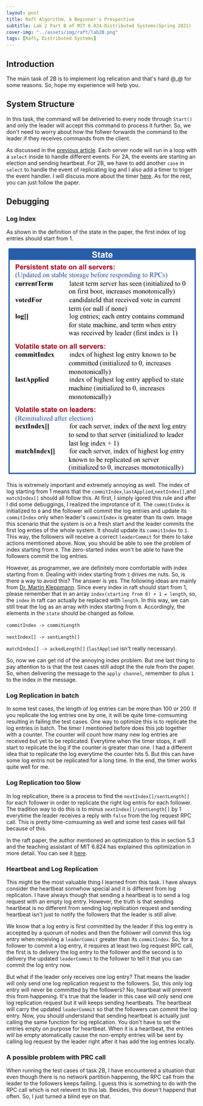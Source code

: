 ```yaml
---
layout: post
title: Raft Algorithm, A Beginner's Prespective
subtitle: Lab 2 Part B of MIT 6.824 Distributed Systems(Spring 2021)
cover-img: "../assets/img/raft/lab2B.png"
tags: [Raft, Distributed Systems]
---
```


## Introduction

The main task of 2B is to implement log relication and that's hard @_@ for some reasons. So, hope my experience will help you.

## System Structure

In this task, the command will be deliveried to every node through `Start()` and only the leader will accept this command to process it further. So, we don't need to worry about how the follwer forwards the command to the leader if they receives commands from the client. 

As discussed in the [previous article](./2022-12-25-MIT%206.824%20Raft%202A.md). Each server node will run in a loop with a `select` inside to handle different events. For 2A, the events are starting an election and sending heartbeat. For 2B, we have to add another `case` in `select` to handle the event of replicating log and I also add a timer to triger the event handler. I will discuss more about the timer [here](#log-index). As for the rest, you can just follow the paper.

## Debugging

### Log Index

As shown in the definition of the state in the paper, the first index of log entries should start from 1. 

![the definition of logs](../assets/img/raft/logIndex.png "Log Definition")

This is extremely important and extremely annoying as well. The index of log starting from 1 means that the `commitIndex`,`lastApplied`,`nextIndex[]`,and `matchIndex[]` should all follow this. At first, I simply igored this rule and after I did some debuggings, I realized the improtance of it. The `commitIndex` is initialized to `0` and the follower will commit the log entries and update its `commitIndex` only when leader's `commitIndex` is greater than its own. Image this scenario that the system is on a fresh start and the leader commits the first log enties of the whole system. It should update its `commitIndex` to `1`. This way, the followers will receive a correct `leaderCommit` for them to take actions memtioned above. Now, you should be able to see the problem of index starting from `0`. The zero-started index won't be able to have the followers commit the log entries.

However, as programmer, we are definitely more comfortable with index starting from `0`. Dealing with index starting from `1` drives me nuts. So, is there a way to avoid this? The answer is yes. The following ideas are mainly from [Dr. Martin Kleppmann](https://martin.kleppmann.com/). Since every index in raft should start from 1, please remember that in an array `index(starting from 0) + 1 = length`, so, the `index` in raft can actually be replaced with `length`. In this way, we can still treat the log as an array with index starting from `0`. Accordingly, the elements in the `state` should be changed as follow. 

`commitIndex -> commitLength` 

`nextIndex[] -> sentLength[]` 

`matchIndex[] -> ackedLength[]` (`lastApplied` isn't really necessary).

So, now we can get rid of the annoying index problem. But one last thing to pay attention to is that the test cases still adopt the the rule from the paper. So, when delivering the message to the `apply channel`, remember to plus `1` to the index in the message.

### Log Replication in batch

In some test cases, the length of log entries can be more than 100 or 200. If you replicate the log entries one by one, it will be quite time-comsuming resulting in failing the test cases. One way to optimize this is to replicate the log entries in batch. The timer I mentioned before does this job together with a counter. The counter will count how many new log entries are received but yet to be replicated. Everytime when the timer stops, it will start to replicate the log if the counter is greater than one. I had a different idea that to replicate the log everytime the counter hits 5. But this can have some log entris not be replicated for a long time. In the end, the timer works quite well for me.

### Log Replication too Slow

In log replication, there is a process to find the `nextIndex[]/sentLength[]` for each follower in order to replicate the right log entris for each follower. The tradition way to do this is to minus `nextIndex[]/sentLength[]` by 1 everytime the leader receives a reply with `false` from the log request RPC call. This is pretty time-comsuming as well and some test cases will fail because of this. 

In the raft paper, the author mentioned an optimization to this in section 5.3 and the teaching assistant of MIT 6.824 has explained this optimization in more detail. You can see it [here](https://thesquareplanet.com/blog/students-guide-to-raft/#an-aside-on-optimizations).

### Heartbeat and Log Replication

This might be the most valuable thing I learned from this task. I have always consider the heartbeat somwhow special and it is different from log replicaton. I have always though that sending a heartbeat is to send a log request with an empty log entry. However, the truth is that sending heartbeat is no different from sending log replication request and sending heartbeat isn't just to notify the followers that the leader is still alive.

We know that a log entry is first committed by the leader if this log entry is accepted by a quorum of nodes and then the follower will commit this log entry when receiving a `leaderCommit` greater than its `commitIndex`. So, for a follower to commit a log entry, it requires at least two log request RPC call, the first is to delivery the log entry to the follower and the second is to delivery the updated `leaderCommit` to the follower to tell it that you can commit the log entry now. 

But what if the leader only receives one log entry? That means the leader will only send one log replication request to the followers. So, this only log entry will never be committed by the followers? No, heartbeat will prevent this from happening. It's true that the leader in this case will only send one log replication request but it will keeps sending heartbeats. The heartbeat will carry the updated `leaderCommit` so that the followers can commit the log entry. Now, you should understand that sending heartbeat is actually just calling the same function for log replication. You don't have to set the entries empty on purpose for heartbeat. When it is a heartbeat, the entries will be empty atomatically cause the non-empty entries will be sent by calling log request by the leader right after it has add the log entries locally.

### A possible problem with PRC call

When running the test cases of task 2B, I have encountered a situation that even though there is no network partition happening, the RPC call from the leader to the followers keeps failing. I guess this is something to do with the RPC call which is not relevent to this lab. Besides, this doesn't happend that often. So, I just turned a blind eye on that.